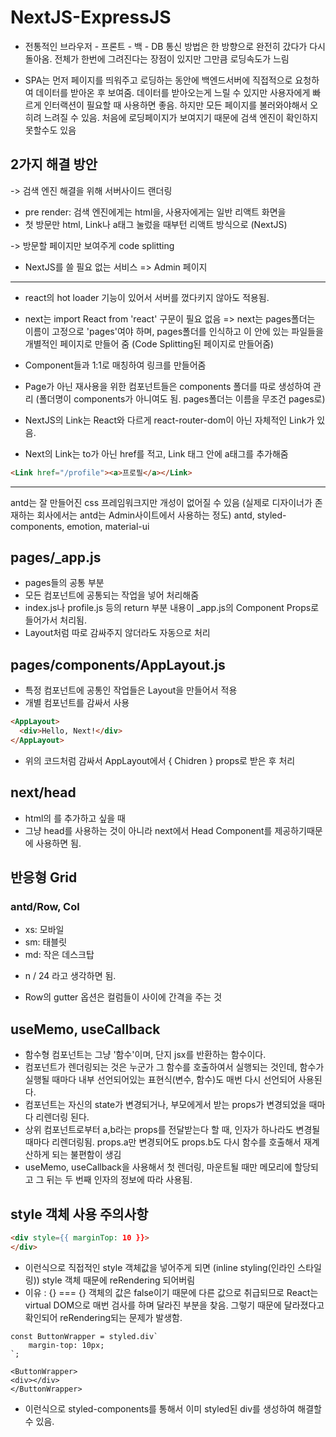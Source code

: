 # NextJS-ExpressJS

- 전통적인 브라우저 - 프론트 - 백 - DB 통신 방법은 한 방향으로 완전히 갔다가 다시 돌아옴. 전체가 한번에 그려진다는 장점이 있지만 그만큼 로딩속도가 느림


- SPA는 먼저 페이지를 띄워주고 로딩하는 동안에 백엔드서버에 직접적으로 요청하여 데이터를 받아온 후 보여줌. 데이터를 받아오는게 느릴 수 있지만 사용자에게 빠르게 인터랙션이 필요할 때 사용하면 좋음. 하지만 모든 페이지를 불러와야해서 오히려 느려질 수 있음. 처음에 로딩페이지가 보여지기 때문에 검색 엔진이 확인하지 못할수도 있음

## 2가지 해결 방안
-> 검색 엔진 해결을 위해 서버사이드 랜더링 
  - pre render: 검색 엔진에게는 html을, 사용자에게는 일반 리액트 화면을
  - 첫 방문만 html, Link나 a태그 눌렀을 때부턴 리액트 방식으로 (NextJS)

-> 방문할 페이지만 보여주게 code splitting

* NextJS를 쓸 필요 없는 서비스 => Admin 페이지


-----------------------------------------------------
- react의 hot loader 기능이 있어서 서버를 껐다키지 않아도 적용됨.
- next는 import React from 'react' 구문이 필요 없음
=> next는 pages폴더는 이름이 고정으로 'pages'여야 하며, pages폴더를 인식하고 이 안에 있는 파일들을 개별적인 페이지로 만들어 줌 (Code Splitting된 페이지로 만들어줌)
- Component들과 1:1로 매칭하여 링크를 만들어줌

- Page가 아닌 재사용을 위한 컴포넌트들은 components 폴더를 따로 생성하여 관리 (폴더명이 components가 아니여도 됨. pages폴더는 이름을 무조건 pages로)

- NextJS의 Link는 React와 다르게 react-router-dom이 아닌 자체적인 Link가 있음.
- Next의 Link는 to가 아닌 href를 적고, Link 태그 안에 a태그를 추가해줌
``` HTML
<Link href="/profile"><a>프로필</a></Link>
```

----------------------------------------------------------
antd는 잘 만들어진 css 프레임워크지만 개성이 없어질 수 있음 (실제로 디자이너가 존재하는 회사에서는 antd는 Admin사이트에서 사용하는 정도)
antd, styled-components, emotion, material-ui


## pages/_app.js
- pages들의 공통 부분
- 모든 컴포넌트에 공통되는 작업을 넣어 처리해줌
- index.js나 profile.js 등의 return 부분 내용이 _app.js의 Component Props로 들어가서 처리됨.
- Layout처럼 따로 감싸주지 않더라도 자동으로 처리

## pages/components/AppLayout.js
- 특정 컴포넌트에 공통인 작업들은 Layout을 만들어서 적용
- 개별 컴포넌트를 감싸서 사용
``` HTML
<AppLayout>
  <div>Hello, Next!</div>
</AppLayout>
```
- 위의 코드처럼 감싸서 AppLayout에서 { Chidren } props로 받은 후 처리

## next/head
- html의 <head></head>를 추가하고 싶을 때
- 그냥 head를 사용하는 것이 아니라 next에서 Head Component를 제공하기때문에 사용하면 됨.

## 반응형 Grid
### antd/Row, Col
- xs: 모바일
- sm: 태블릿
- md: 작은 데스크탑

* n / 24 라고 생각하면 됨.

- Row의 gutter 옵션은 컬럼들이 사이에 간격을 주는 것



## useMemo, useCallback
- 함수형 컴포넌트는 그냥 '함수'이며, 단지 jsx를 반환하는 함수이다.
- 컴포넌트가 렌더링되는 것은 누군가 그 함수를 호출하여서 실행되는 것인데, 함수가 실행될 때마다 내부 선언되어있는 표현식(변수, 함수)도 매번 다시 선언되어 사용된다.
- 컴포넌트는 자신의 state가 변경되거나, 부모에게서 받는 props가 변경되었을 때마다 리렌더링 된다.
- 상위 컴포넌트로부터 a,b라는 props를 전달받는다 할 때, 인자가 하나라도 변경될 때마다 리렌더링됨. props.a만 변경되어도 props.b도 다시 함수를 호출해서 재계산하게 되는 불편함이 생김
- useMemo, useCallback을 사용해서 첫 렌더링, 마운트될 때만 메모리에 할당되고 그 뒤는 두 번째 인자의 정보에 따라 사용됨.

## style 객체 사용 주의사항
``` HTML
<div style={{ marginTop: 10 }}>
</div>
```
- 이런식으로 직접적인 style 객체값을 넣어주게 되면 (inline styling(인라인 스타일링)) style 객체 때문에 reRendering 되어버림
- 이유 : {} === {} 객체의 값은 false이기 때문에 다른 값으로 취급되므로 React는 virtual DOM으로 매번 검사를 하며 달라진 부분을 찾음. 그렇기 때문에 달라졌다고 확인되어 reRendering되는 문제가 발생함.

``` JS
const ButtonWrapper = styled.div`
	margin-top: 10px;
`;

<ButtonWrapper>
<div></div>
</ButtonWrapper>
```
- 이런식으로 styled-components를 통해서 이미 styled된 div를 생성하여 해결할 수 있음.


